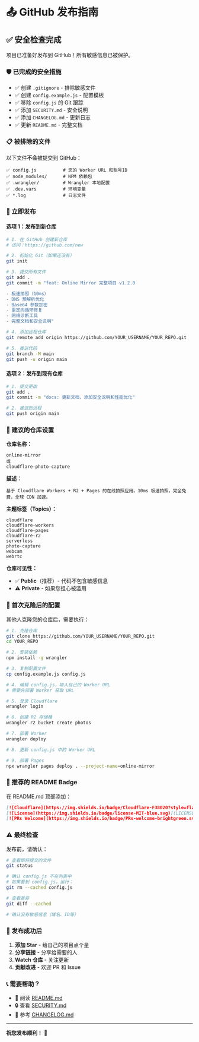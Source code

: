 # 📤 GitHub 发布指南

## ✅ 安全检查完成

项目已准备好发布到 GitHub！所有敏感信息已被保护。

### 🛡️ 已完成的安全措施

- ✅ 创建 `.gitignore` - 排除敏感文件
- ✅ 创建 `config.example.js` - 配置模板
- ✅ 移除 `config.js` 的 Git 跟踪
- ✅ 添加 `SECURITY.md` - 安全说明
- ✅ 添加 `CHANGELOG.md` - 更新日志
- ✅ 更新 `README.md` - 完整文档

### 📋 被排除的文件

以下文件**不会**被提交到 GitHub：

```
✅ config.js          # 您的 Worker URL 和账号ID
✅ node_modules/      # NPM 依赖包
✅ .wrangler/         # Wrangler 本地配置
✅ .dev.vars          # 环境变量
✅ *.log              # 日志文件
```

### 🚀 立即发布

#### 选项 1：发布到新仓库

```bash
# 1. 在 GitHub 创建新仓库
# 访问：https://github.com/new

# 2. 初始化 Git（如果还没有）
git init

# 3. 提交所有文件
git add .
git commit -m "feat: Online Mirror 完整项目 v1.2.0

- 极速拍照（10ms）
- DNS 预解析优化
- Base64 参数加密
- 重定向循环修复
- 网络诊断工具
- 完整文档和安全说明"

# 4. 添加远程仓库
git remote add origin https://github.com/YOUR_USERNAME/YOUR_REPO.git

# 5. 推送代码
git branch -M main
git push -u origin main
```

#### 选项 2：发布到现有仓库

```bash
# 1. 提交更改
git add .
git commit -m "docs: 更新文档，添加安全说明和性能优化"

# 2. 推送到远程
git push origin main
```

### 🌟 建议的仓库设置

**仓库名称：**

```
online-mirror
或
cloudflare-photo-capture
```

**描述：**

```
基于 Cloudflare Workers + R2 + Pages 的在线拍照应用。10ms 极速拍照，完全免费，全球 CDN 加速。
```

**主题标签（Topics）：**

```
cloudflare
cloudflare-workers
cloudflare-pages
cloudflare-r2
serverless
photo-capture
webcam
webrtc
```

**仓库可见性：**

- ✅ **Public**（推荐）- 代码不包含敏感信息
- ⚠️ **Private** - 如果您担心被滥用

### 📝 首次克隆后的配置

其他人克隆您的仓库后，需要执行：

```bash
# 1. 克隆仓库
git clone https://github.com/YOUR_USERNAME/YOUR_REPO.git
cd YOUR_REPO

# 2. 安装依赖
npm install -g wrangler

# 3. 复制配置文件
cp config.example.js config.js

# 4. 编辑 config.js，填入自己的 Worker URL
# 需要先部署 Worker 获取 URL

# 5. 登录 Cloudflare
wrangler login

# 6. 创建 R2 存储桶
wrangler r2 bucket create photos

# 7. 部署 Worker
wrangler deploy

# 8. 更新 config.js 中的 Worker URL

# 9. 部署 Pages
npx wrangler pages deploy . --project-name=online-mirror
```

### 🎁 推荐的 README Badge

在 README.md 顶部添加：

```markdown
[![Cloudflare](https://img.shields.io/badge/Cloudflare-F38020?style=flat&logo=cloudflare&logoColor=white)](https://www.cloudflare.com/)
[![License](https://img.shields.io/badge/license-MIT-blue.svg)](LICENSE)
[![PRs Welcome](https://img.shields.io/badge/PRs-welcome-brightgreen.svg)](CONTRIBUTING.md)
```

### ⚠️ 最终检查

发布前，请确认：

```bash
# 查看即将提交的文件
git status

# 确认 config.js 不在列表中
# 如果看到 config.js，运行：
git rm --cached config.js

# 查看差异
git diff --cached

# 确认没有敏感信息（域名、ID等）
```

### 🎉 发布成功后

1. **添加 Star** - 给自己的项目点个星
2. **分享链接** - 分享给需要的人
3. **Watch 仓库** - 关注更新
4. **贡献改进** - 欢迎 PR 和 Issue

### 📞 需要帮助？

- 📖 阅读 [README.md](README.md)
- 🔒 查看 [SECURITY.md](SECURITY.md)
- 📝 参考 [CHANGELOG.md](CHANGELOG.md)

---

**祝您发布顺利！** 🚀
